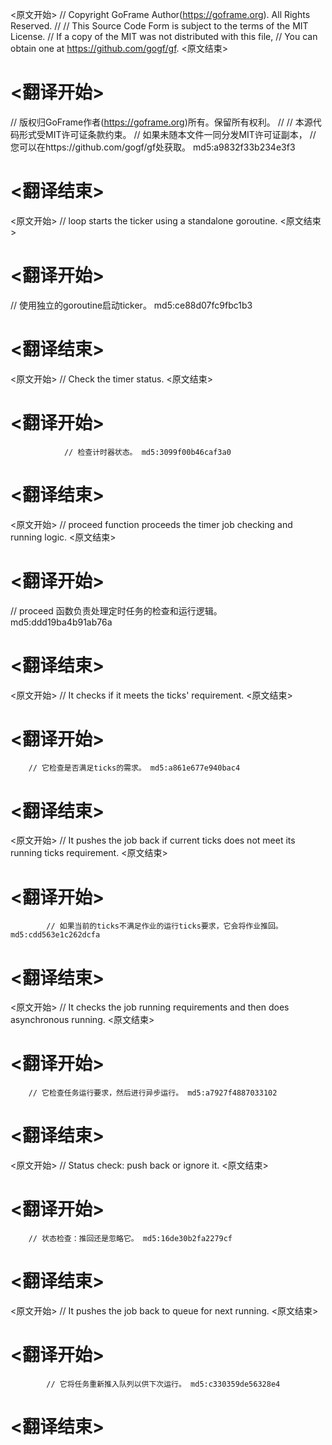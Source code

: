 
<原文开始>
// Copyright GoFrame Author(https://goframe.org). All Rights Reserved.
//
// This Source Code Form is subject to the terms of the MIT License.
// If a copy of the MIT was not distributed with this file,
// You can obtain one at https://github.com/gogf/gf.
<原文结束>

# <翻译开始>
// 版权归GoFrame作者(https://goframe.org)所有。保留所有权利。
//
// 本源代码形式受MIT许可证条款约束。
// 如果未随本文件一同分发MIT许可证副本，
// 您可以在https://github.com/gogf/gf处获取。 md5:a9832f33b234e3f3
# <翻译结束>


<原文开始>
// loop starts the ticker using a standalone goroutine.
<原文结束>

# <翻译开始>
// 使用独立的goroutine启动ticker。 md5:ce88d07fc9fbc1b3
# <翻译结束>


<原文开始>
// Check the timer status.
<原文结束>

# <翻译开始>
				// 检查计时器状态。 md5:3099f00b46caf3a0
# <翻译结束>


<原文开始>
// proceed function proceeds the timer job checking and running logic.
<原文结束>

# <翻译开始>
// proceed 函数负责处理定时任务的检查和运行逻辑。 md5:ddd19ba4b91ab76a
# <翻译结束>


<原文开始>
// It checks if it meets the ticks' requirement.
<原文结束>

# <翻译开始>
		// 它检查是否满足ticks的需求。 md5:a861e677e940bac4
# <翻译结束>


<原文开始>
// It pushes the job back if current ticks does not meet its running ticks requirement.
<原文结束>

# <翻译开始>
			// 如果当前的ticks不满足作业的运行ticks要求，它会将作业推回。 md5:cdd563e1c262dcfa
# <翻译结束>


<原文开始>
// It checks the job running requirements and then does asynchronous running.
<原文结束>

# <翻译开始>
		// 它检查任务运行要求，然后进行异步运行。 md5:a7927f4887033102
# <翻译结束>


<原文开始>
// Status check: push back or ignore it.
<原文结束>

# <翻译开始>
		// 状态检查：推回还是忽略它。 md5:16de30b2fa2279cf
# <翻译结束>


<原文开始>
// It pushes the job back to queue for next running.
<原文结束>

# <翻译开始>
			// 它将任务重新推入队列以供下次运行。 md5:c330359de56328e4
# <翻译结束>

